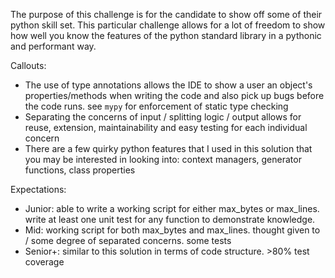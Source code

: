 
The purpose of this challenge is for the candidate to show off some of their python skill set. 
This particular challenge allows for a lot of freedom to show how well you know the features of the python standard library in a pythonic and performant way.

Callouts:
- The use of type annotations allows the IDE to show a user an object's properties/methods when writing the code and also pick up bugs before the code runs. see `mypy` for enforcement of static type checking
- Separating the concerns of input / splitting logic / output allows for reuse, extension, maintainability and easy testing for each individual concern
- There are a few quirky python features that I used in this solution that you may be interested in looking into: context managers, generator functions, class properties

Expectations:
- Junior: able to write a working script for either max_bytes or max_lines. write at least one unit test for any function to demonstrate knowledge.
- Mid: working script for both max_bytes and max_lines. thought given to / some degree of separated concerns. some tests 
- Senior+: similar to this solution in terms of code structure. >80% test coverage
